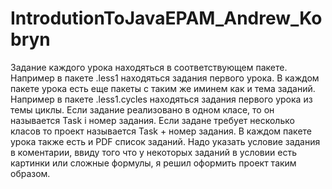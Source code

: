 # IntrodutionToJavaEPAM_Andrew_Kobryn
Задание каждого урока находяться в соответствующем пакете. Например в пакете .less1 находяться задания первого урока. В каждом пакете урока есть еще пакеты с таким же иминем как и тема заданий. Например в пакете .less1.cycles находяться задания первого урока из темы циклы. Если задание реализовано в одном класе, то он называется Task і номер задания. Если задане требует несколько класов то проект называется Task + номер задания. В каждом пакете урока также есть и PDF список заданий. Надо указать условие задания в коментарии, ввиду того что у некоторых заданий в условии есть картинки или сложные формулы, я решил оформить проект таким образом. 
